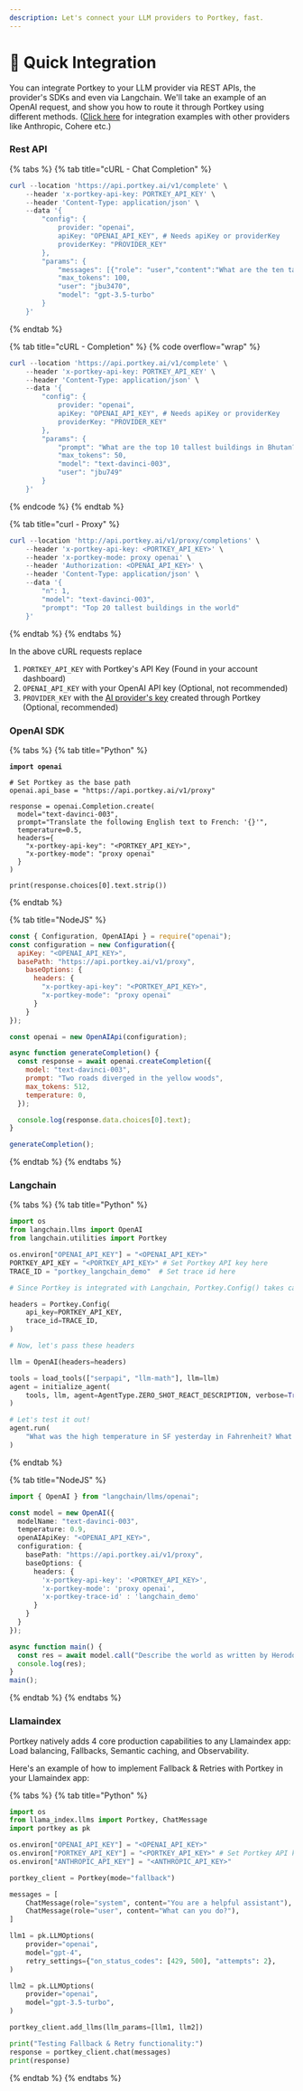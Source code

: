 ```yaml
---
description: Let's connect your LLM providers to Portkey, fast.
---
```


# 📎 Quick Integration

You can integrate Portkey to your LLM provider via REST APIs, the provider's SDKs and even via Langchain. We'll take an example of an OpenAI request, and show you how to route it through Portkey using different methods. ([Click here](broken-reference) for integration examples with other providers like Anthropic, Cohere etc.)



### **Rest API**

{% tabs %}
{% tab title="cURL - Chat Completion" %}
```powershell
curl --location 'https://api.portkey.ai/v1/complete' \
    --header 'x-portkey-api-key: PORTKEY_API_KEY' \
    --header 'Content-Type: application/json' \
    --data '{ 
        "config": { 
            provider: "openai",
            apiKey: "OPENAI_API_KEY", # Needs apiKey or providerKey
            providerKey: "PROVIDER_KEY"
        }, 
        "params": {
            "messages": [{"role": "user","content":"What are the ten tallest buildings in India?"}],
            "max_tokens": 100,
            "user": "jbu3470",
            "model": "gpt-3.5-turbo"
        }
    }'
```
{% endtab %}

{% tab title="cURL - Completion" %}
{% code overflow="wrap" %}
```powershell
curl --location 'https://api.portkey.ai/v1/complete' \
    --header 'x-portkey-api-key: PORTKEY_API_KEY' \
    --header 'Content-Type: application/json' \
    --data '{ 
        "config": { 
            provider: "openai",
            apiKey: "OPENAI_API_KEY", # Needs apiKey or providerKey
            providerKey: "PROVIDER_KEY"
        }, 
        "params": { 
            "prompt": "What are the top 10 tallest buildings in Bhutan?",                 
            "max_tokens": 50, 
            "model": "text-davinci-003", 
            "user": "jbu749" 
        } 
    }'
```
{% endcode %}
{% endtab %}

{% tab title="curl - Proxy" %}
```powershell
curl --location 'http://api.portkey.ai/v1/proxy/completions' \
    --header 'x-portkey-api-key: <PORTKEY_API_KEY>' \
    --header 'x-portkey-mode: proxy openai' \
    --header 'Authorization: <OPENAI_API_KEY>' \
    --header 'Content-Type: application/json' \
    --data '{
        "n": 1,
        "model": "text-davinci-003",
        "prompt": "Top 20 tallest buildings in the world"
    }'
```
{% endtab %}
{% endtabs %}

In the above cURL requests replace&#x20;

1. `PORTKEY_API_KEY` with Portkey's API Key (Found in your account dashboard)
2. `OPENAI_API_KEY` with your OpenAI API key (Optional, not recommended)
3. `PROVIDER_KEY` with the [AI provider's key](https://app.portkey.ai/organisation/472d2804-d054-4226-b4ae-9d4e2e61e69e/settings/ai-providers) created through Portkey (Optional, recommended)

### **OpenAI SDK**

{% tabs %}
{% tab title="Python" %}
<pre class="language-python"><code class="lang-python"><strong>import openai
</strong>
# Set Portkey as the base path
openai.api_base = "https://api.portkey.ai/v1/proxy"

response = openai.Completion.create(
  model="text-davinci-003",
  prompt="Translate the following English text to French: '{}'",
  temperature=0.5,
  headers={
    "x-portkey-api-key": "&#x3C;PORTKEY_API_KEY>",
    "x-portkey-mode": "proxy openai"
  }
)

print(response.choices[0].text.strip())
</code></pre>
{% endtab %}

{% tab title="NodeJS" %}
```javascript
const { Configuration, OpenAIApi } = require("openai");
const configuration = new Configuration({
  apiKey: "<OPENAI_API_KEY>",
  basePath: "https://api.portkey.ai/v1/proxy",
    baseOptions: {
      headers: {
        "x-portkey-api-key": "<PORTKEY_API_KEY>",
        "x-portkey-mode": "proxy openai"
      }
    }
});

const openai = new OpenAIApi(configuration);

async function generateCompletion() {
  const response = await openai.createCompletion({
    model: "text-davinci-003",
    prompt: "Two roads diverged in the yellow woods",
    max_tokens: 512,
    temperature: 0,
  });

  console.log(response.data.choices[0].text);
}

generateCompletion();
```
{% endtab %}
{% endtabs %}

### **Langchain**

{% tabs %}
{% tab title="Python" %}
```python
import os
from langchain.llms import OpenAI
from langchain.utilities import Portkey

os.environ["OPENAI_API_KEY"] = "<OPENAI_API_KEY>"
PORTKEY_API_KEY = "<PORTKEY_API_KEY>" # Set Portkey API key here
TRACE_ID = "portkey_langchain_demo"  # Set trace id here

# Since Portkey is integrated with Langchain, Portkey.Config() takes care of defining headers

headers = Portkey.Config(
    api_key=PORTKEY_API_KEY,
    trace_id=TRACE_ID,
)

# Now, let's pass these headers

llm = OpenAI(headers=headers)

tools = load_tools(["serpapi", "llm-math"], llm=llm)
agent = initialize_agent(
    tools, llm, agent=AgentType.ZERO_SHOT_REACT_DESCRIPTION, verbose=True
)

# Let's test it out!
agent.run(
    "What was the high temperature in SF yesterday in Fahrenheit? What is that number raised to the .023 power?"
)
```
{% endtab %}

{% tab title="NodeJS" %}
```typescript
import { OpenAI } from "langchain/llms/openai";

const model = new OpenAI({
  modelName: "text-davinci-003", 
  temperature: 0.9,
  openAIApiKey: "<OPENAI_API_KEY>",
  configuration: {
    basePath: "https://api.portkey.ai/v1/proxy",
    baseOptions: {
      headers: {
        'x-portkey-api-key': '<PORTKEY_API_KEY>',
        'x-portkey-mode': 'proxy openai',
        'x-portkey-trace-id' : 'langchain_demo'
      }
    }
  }
});

async function main() {
  const res = await model.call("Describe the world as written by Herodotus.");
  console.log(res);
}
main();
```
{% endtab %}
{% endtabs %}

### **Llamaindex**

Portkey natively adds 4 core production capabilities to any Llamaindex app: Load balancing, Fallbacks, Semantic caching, and Observability.

Here's an example of how to implement Fallback & Retries with Portkey in your Llamaindex app:

{% tabs %}
{% tab title="Python" %}
```python
import os
from llama_index.llms import Portkey, ChatMessage
import portkey as pk

os.environ["OPENAI_API_KEY"] = "<OPENAI_API_KEY>"
os.environ["PORTKEY_API_KEY"] = "<PORTKEY_API_KEY>" # Set Portkey API key here
os.environ["ANTHROPIC_API_KEY"] = "<ANTHROPIC_API_KEY>"

portkey_client = Portkey(mode="fallback")

messages = [
    ChatMessage(role="system", content="You are a helpful assistant"),
    ChatMessage(role="user", content="What can you do?"),
]

llm1 = pk.LLMOptions(
    provider="openai",
    model="gpt-4",
    retry_settings={"on_status_codes": [429, 500], "attempts": 2},
)

llm2 = pk.LLMOptions(
    provider="openai",
    model="gpt-3.5-turbo",
)

portkey_client.add_llms(llm_params=[llm1, llm2])

print("Testing Fallback & Retry functionality:")
response = portkey_client.chat(messages)
print(response)
```
{% endtab %}
{% endtabs %}

